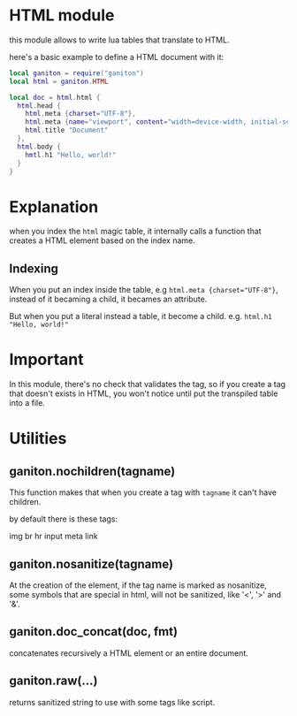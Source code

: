 # HTML module

this module allows to write lua tables that translate to HTML.

here's a basic example to define a HTML document with it:
```lua
local ganiton = require("ganiton")
local html = ganiton.HTML

local doc = html.html {
  html.head {
    html.meta {charset="UTF-8"},
    html.meta {name="viewport", content="width=device-width, initial-scale=1.0"},
    html.title "Document"
  },
  html.body {
    hmtl.h1 "Hello, world!"
  }
}
```

# Explanation

when you index the `html` magic table, it internally calls a function that creates a HTML element
based on the index name.

## Indexing

When you put an index inside the table, e.g `html.meta {charset="UTF-8"}`, instead of it becaming a child,
it becames an attribute.

But when you put a literal instead a table, it become a child. e.g. `html.h1 "Hello, world!"`

# Important

In this module, there's no check that validates the tag, so if you create a tag that doesn't
exists in HTML, you won't notice until put the transpiled table into a file.

# Utilities

## ganiton.nochildren(tagname)

This function makes that when you create a tag with `tagname` it can't have children.

by default there is these tags:

img
br
hr
input
meta
link

## ganiton.nosanitize(tagname)

At the creation of the element, if the tag name is marked as nosanitize, some symbols that are
special in html, will not be sanitized, like '<', '>' and '&'.

## ganiton.doc_concat(doc, fmt)

concatenates recursively a HTML element or an entire document.

## ganiton.raw(...)

returns sanitized string to use with some tags like script.